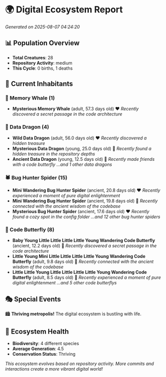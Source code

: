 # 🌍 Digital Ecosystem Report
*Generated on 2025-08-07 04:24:20*

## 📊 Population Overview
- **Total Creatures**: 28
- **Repository Activity**: medium
- **This Cycle**: 0 births, 1 deaths

## 👥 Current Inhabitants

### 🐋 Memory Whale (1)
- **Mysterious Memory Whale** (adult, 57.3 days old) ❤️
  *Recently discovered a secret passage in the code architecture*

### 🐉 Data Dragon (4)
- **Wild Data Dragon** (adult, 56.0 days old) ❤️
  *Recently discovered a hidden treasure*
- **Mysterious Data Dragon** (young, 25.0 days old) 💚
  *Recently found a hidden treasure in the repository depths*
- **Ancient Data Dragon** (young, 12.5 days old) 💚
  *Recently made friends with a code butterfly*
  *...and 1 other data dragons*

### 🕷️ Bug Hunter Spider (15)
- **Mini Wandering Bug Hunter Spider** (ancient, 20.8 days old) ❤️
  *Recently experienced a moment of pure digital enlightenment*
- **Mini Wandering Bug Hunter Spider** (ancient, 19.8 days old) 💛
  *Recently connected with the ancient wisdom of the codebase*
- **Mysterious Bug Hunter Spider** (ancient, 17.6 days old) ❤️
  *Recently found a cozy spot in the config folder*
  *...and 12 other bug hunter spiders*

### 🦋 Code Butterfly (8)
- **Baby Young Little Little Little Little Young Wandering Code Butterfly** (ancient, 12.2 days old) 💛
  *Recently discovered a secret passage in the code architecture*
- **Little Young Mini Little Little Little Little Young Wandering Code Butterfly** (adult, 9.8 days old) 💚
  *Recently connected with the ancient wisdom of the codebase*
- **Little Little Young Little Little Little Little Young Wandering Code Butterfly** (adult, 8.5 days old) 💚
  *Recently experienced a moment of pure digital enlightenment*
  *...and 5 other code butterflys*

## 🎭 Special Events

🏙️ **Thriving metropolis!** The digital ecosystem is bustling with life.

## 🔬 Ecosystem Health
- **Biodiversity**: 4 different species
- **Average Generation**: 4.5
- **Conservation Status**: Thriving

*This ecosystem evolves based on repository activity. More commits and interactions create a more vibrant digital world!*